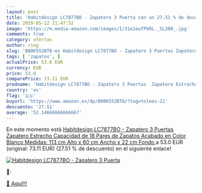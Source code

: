 ```yaml
---
layout: post
title: 'Habitdesign LC7877BO - Zapatero 3 Puerta con un 27.51 % de descuento'
date: 2020-05-12 21:47:52
image: 'https://m.media-amazon.com/images/I/31e1oufPbRL._SL200_.jpg'
comments: true
category: ofertas
author: ring
slug: 'B00K552BT8-es Habitdesign LC7877BO - Zapatero 3 Puertas Zapatero...'
tags: [ 'zapatos', ]
actualPrice: 53.0 EUR
currency: EUR
price: 53.0
comparePrice: 73.11 EUR
prodname: 'Habitdesign LC7877BO - Zapatero 3 Puertas  Zapatero Estrecho Capacidad de 18 Pares de Zapatos  Acabado en Color Blanco  Medidas: 113 cm  Alto  x 60 cm  Ancho  x 22 cm  Fondo '
country: 'es'
flag: '🇪🇸'
buyurl: 'https://www.amazon.es/dp/B00K552BT8/?tag=tolees-21'
descuento: '27.51'
average: '52.14666666666667'
---
```


En este momento está [Habitdesign LC7877BO - Zapatero 3 Puertas  Zapatero Estrecho Capacidad de 18 Pares de Zapatos  Acabado en Color Blanco  Medidas: 113 cm  Alto  x 60 cm  Ancho  x 22 cm  Fondo ](https://www.amazon.es/dp/B00K552BT8/?tag=tolees-21) a 53.0 EUR (original: 73.11 EUR) (27.51 %  de descuento) en el siguiente enlace!

[![Habitdesign LC7877BO - Zapatero 3 Puerta](https://m.media-amazon.com/images/I/31e1oufPbRL._SL200_.jpg)](https://www.amazon.es/dp/B00K552BT8/?tag=tolees-21)

🔎:


[🛒 Aquí!!!](https://www.amazon.es/dp/B00K552BT8/?tag=tolees-21)

